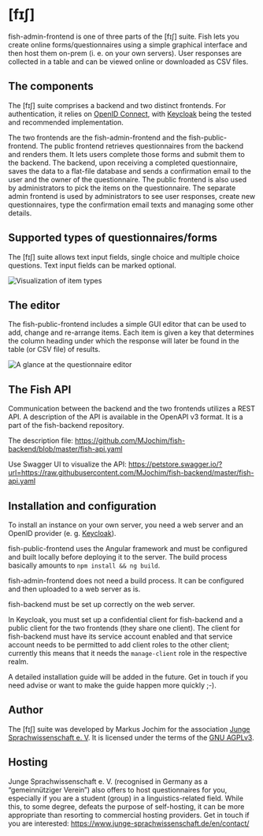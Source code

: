 # [fɪʃ]

fish-admin-frontend is one of three parts of the [fɪʃ] suite. Fish lets you
create online forms/questionnaires using a simple graphical interface and then
host them on-prem (i. e. on your own servers). User responses are collected in
a table and can be viewed online or downloaded as CSV files.

## The components

The [fɪʃ] suite comprises a backend and two distinct frontends. For
authentication, it relies on [OpenID Connect](https://openid.net/), with
[Keycloak](https://www.keycloak.org/) being the tested and recommended
implementation.

The two frontends are the fish-admin-frontend and the fish-public-frontend. The
public frontend retrieves questionnaires from the backend and renders them. It
lets users complete those forms and submit them to the backend. The backend,
upon receiving a completed questionnaire, saves the data to a flat-file database
and sends a confirmation email to the user and the owner of the questionnaire.
The public frontend is also used by administrators to pick the items on the
questionnaire. The separate admin frontend is used by administrators to see user
responses, create new questionnaires, type the confirmation email texts and
managing some other details.


## Supported types of questionnaires/forms

The [fɪʃ] suite allows text input fields, single choice and multiple choice
questions. Text input fields can be marked optional.

![Visualization of item types](docs/item-types.png)

## The editor

The fish-public-frontend includes a simple GUI editor that can be used to add,
change and re-arrange items. Each item is given a key that determines the column
heading under which the response will later be found in the table (or CSV file)
of results.

![A glance at the questionnaire editor](docs/editor.png)

## The Fish API

Communication between the backend and the two frontends utilizes a REST API. A
description of the API is available in the OpenAPI v3 format. It is a part of
the fish-backend repository.

The description file: <https://github.com/MJochim/fish-backend/blob/master/fish-api.yaml>

Use Swagger UI to visualize the API: <https://petstore.swagger.io/?url=https://raw.githubusercontent.com/MJochim/fish-backend/master/fish-api.yaml>

## Installation and configuration

To install an instance on your own server, you need a web server and an OpenID
provider (e. g. [Keycloak](https://www.keycloak.org/)).

fish-public-frontend uses the Angular framework and must be configured and built
locally before deploying it to the server. The build process basically amounts
to `npm install && ng build`.

fish-admin-frontend does not need a build process. It can be configured and then
uploaded to a web server as is.

fish-backend must be set up correctly on the web server.

In Keycloak, you must set up a confidential client for fish-backend and a public
client for the two frontends (they share one client). The client for
fish-backend must have its service account enabled and that service account
needs to be permitted to add client roles to the other client; currently this
means that it needs the `manage-client` role in the respective realm.

A detailed installation guide will be added in the future. Get in touch if you
need advise or want to make the guide happen more quickly ;-).

## Author

The [fɪʃ] suite was developed by Markus Jochim for the association
[Junge Sprachwissenschaft e. V](https://www.junge-sprachwissenschaft.de/en/).
It is licensed under the terms of the
[GNU AGPLv3](https://www.gnu.org/licenses/why-affero-gpl).

## Hosting

Junge Sprachwissenschaft e. V. (recognised in Germany as a “gemeinnütziger
Verein”) also offers to host questionnaires for you, especially if you are a
student (group) in a linguistics-related field. While this, to some degree,
defeats the purpose of self-hosting, it can be more appropriate than
resorting to commercial hosting providers. Get in touch if you are interested:
<https://www.junge-sprachwissenschaft.de/en/contact/>
